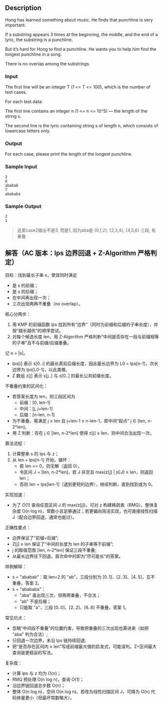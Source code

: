 ## Description

Hong has learned something about music. He finds that punchline is very important.

If a substring appears 3 times at the beginning, the middle, and the end of a lyric, the substring is a punchline.

But it’s hard for Hong to find a punchline. He wants you to help him find the longest punchline in a song.

There is no overlap among the substrings.

### Input

The first line will be an integer T (1 <= T <= 100), which is the number of test cases.

For each test data:

The first line contains an integer n (1 <= n <= 10^5) — the length of the string s.

The second line is the lyric containing string s of length n, which consists of lowercase letters only.

### Output

For each case, please print the length of the longest punchline.

### Sample Input

```log
2
6
ababab
7
abababa
```

### Sample Output

```log
2
1
```

> 这里case2输出不是3, 而是1, 因为aba是 {0,1,2}, {2,3,4}, {4,5,6} 三段, 有重叠

## 解答（AC 版本：lps 边界回退 + Z-Algorithm 严格判定）

目标：找到最长子串 x，使其同时满足
- 是 s 的前缀；
- 是 s 的后缀；
- 在中间再出现一次；
- 三次出现两两不重叠（no overlap）。

核心分两步：
1) 用 KMP 的前缀函数 lps 找到所有“边界”（同时为前缀和后缀的子串长度），并按“越长越优”的顺序尝试。
2) 对每个候选长度 len，用 Z-Algorithm 严格判断“中间是否存在一段与前缀相等的子串”且不与前缀/后缀重叠。

记 n = |s|。
- lps[i] 表示 s[0..i] 的最长真前后缀长度，因此最长边界为 L0 = lps[n-1]，次长边界为 lps[L0-1]，以此类推。
- Z 数组 z[j] 表示 s[j..] 与 s[0..] 的最长公共前缀长度。

不重叠约束的区间化：
- 若答案长度为 len，则三段区间为
  - 前缀：[0, len-1]
  - 中间：[j, j+len-1]
  - 后缀：[n-len, n-1]
- 为不重叠，需满足 j ≥ len 且 j+len-1 ≤ n-len-1，即中间“起点” j ∈ [len, n-2*len]。
- 用 Z 判断：存在 j ∈ [len, n-2*len] 使得 z[j] ≥ len，则中间合法出现一次。

算法流程：
1) 计算整串 s 的 lps 与 z；
2) 从 len = lps[n-1] 开始，循环：
   - 若 len == 0，则无解（返回 0）。
   - 令区间 J = [len, n-2*len]，若 J 非空且 max(z[j] | j∈J) ≥ len，则返回 len；
   - 否则 len = lps[len-1]（退到更短的边界），继续判断，直到找到或为 0。

实现加速：
- 为了 O(1) 查询任意区间 J 的 max(z[j])，可对 z 构建稀疏表（RMQ）。整体复杂度 O(n log n)，常数小且足够通过；若更偏向简洁实现，也可直接线性扫描 J（配合边界回退，通常也能过）。

正确性要点：
- 边界保证了“前缀=后缀”;
- Z[j] ≥ len 保证了“中间的长度为 len 的子串等于前缀”;
- j 的取值范围 [len, n-2*len] 保证三段不重叠;
- 从最长边界往下回退，首次命中的即为“尽可能长”的答案。

样例解释：
- s = "ababab"：取 len=2 的 "ab"，三段分别为 [0..1]、[2..3]、[4..5]，互不重叠，答案 2。
- s = "abababa"：
  - "aba" 虽出现三次，但两两重叠，不合法；
  - "ab" 不是后缀；
  - 只能取 "a"，三段 [0..0]、[2..2]、[6..6] 不重叠，答案 1。

常见坑点：
- 忽略“中间段不重叠”的位置约束，导致把重叠的三次出现也算进来（如把 "aba" 判为合法）;
- 只回退一次边界，未沿 lps 链持续回退;
- 把“是否存在区间内 ≥ len”写成前缀最大值的启发式，可能误判。Z+区间最大查询是更稳妥的写法。

复杂度：
- 计算 lps 与 z 均为 O(n)；
- RMQ 预处理 O(n log n)，查询 O(1)；
- 沿边界链回退总步数 O(n)；
- 整体 O(n log n)，空间 O(n log n)。若改为线性扫描区间 J，可降为 O(n) 代码体量更小（但最坏常数略大）。
